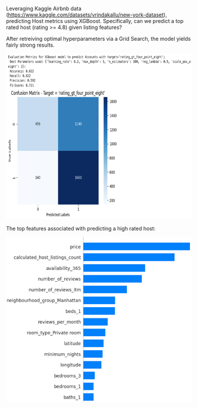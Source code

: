 Leveraging Kaggle Airbnb data (https://www.kaggle.com/datasets/vrindakallu/new-york-dataset), predicting Host metrics using XGBoost. Specifically, can we predict a top rated host (rating >= 4.8) given listing features?

After retreiving optimal hyperparameters via a Grid Search, the model yields fairly strong results.

<img src="https://github.com/mwheeler235/ny-airbnb-2024/blob/main/img/confusion matrix.png" width="600" height="450">

The top features associated with predicting a high rated host:

<img src="https://github.com/mwheeler235/ny-airbnb-2024/blob/main/img/top features.png" width="600" height="450">
